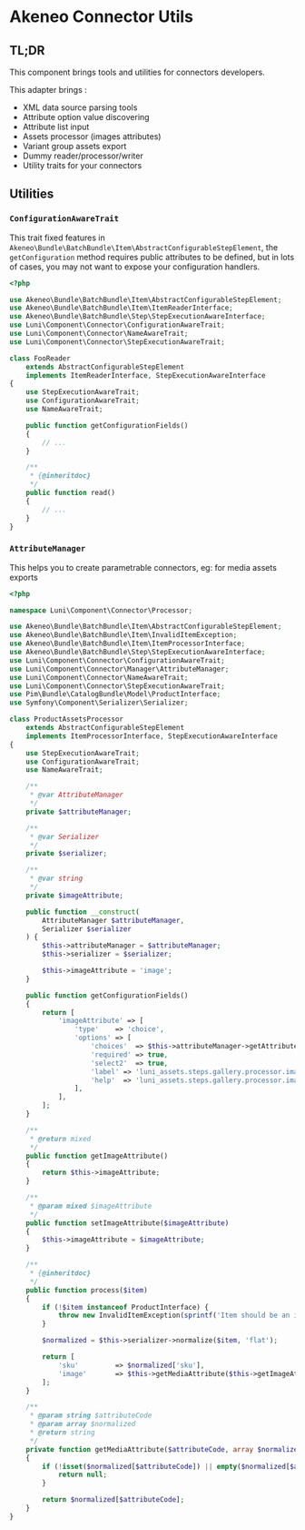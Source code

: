 # Akeneo Connector Utils

## TL;DR

This component brings tools and utilities for connectors developers.

This adapter brings :

 * XML data source parsing tools
 * Attribute option value discovering
 * Attribute list input
 * Assets processor (images attributes)
 * Variant group assets export
 * Dummy reader/processor/writer
 * Utility traits for your connectors
 
## Utilities

### `ConfigurationAwareTrait`

This trait fixed features in `Akeneo\Bundle\BatchBundle\Item\AbstractConfigurableStepElement`,
the `getConfiguration` method requires public attributes to be defined, but in lots of cases,
you may not want to expose your configuration handlers.

```php
<?php

use Akeneo\Bundle\BatchBundle\Item\AbstractConfigurableStepElement;
use Akeneo\Bundle\BatchBundle\Item\ItemReaderInterface;
use Akeneo\Bundle\BatchBundle\Step\StepExecutionAwareInterface;
use Luni\Component\Connector\ConfigurationAwareTrait;
use Luni\Component\Connector\NameAwareTrait;
use Luni\Component\Connector\StepExecutionAwareTrait;

class FooReader
    extends AbstractConfigurableStepElement
    implements ItemReaderInterface, StepExecutionAwareInterface
{
    use StepExecutionAwareTrait;
    use ConfigurationAwareTrait;
    use NameAwareTrait;

    public function getConfigurationFields()
    {
        // ...
    }

    /**
     * {@inheritdoc}
     */
    public function read()
    {
        // ...
    }
}
```

### `AttributeManager`

This helps you to create parametrable connectors, eg: for media assets exports

```php
<?php

namespace Luni\Component\Connector\Processor;

use Akeneo\Bundle\BatchBundle\Item\AbstractConfigurableStepElement;
use Akeneo\Bundle\BatchBundle\Item\InvalidItemException;
use Akeneo\Bundle\BatchBundle\Item\ItemProcessorInterface;
use Akeneo\Bundle\BatchBundle\Step\StepExecutionAwareInterface;
use Luni\Component\Connector\ConfigurationAwareTrait;
use Luni\Component\Connector\Manager\AttributeManager;
use Luni\Component\Connector\NameAwareTrait;
use Luni\Component\Connector\StepExecutionAwareTrait;
use Pim\Bundle\CatalogBundle\Model\ProductInterface;
use Symfony\Component\Serializer\Serializer;

class ProductAssetsProcessor
    extends AbstractConfigurableStepElement
    implements ItemProcessorInterface, StepExecutionAwareInterface
{
    use StepExecutionAwareTrait;
    use ConfigurationAwareTrait;
    use NameAwareTrait;

    /**
     * @var AttributeManager
     */
    private $attributeManager;

    /**
     * @var Serializer
     */
    private $serializer;

    /**
     * @var string
     */
    private $imageAttribute;

    public function __construct(
        AttributeManager $attributeManager,
        Serializer $serializer
    ) {
        $this->attributeManager = $attributeManager;
        $this->serializer = $serializer;

        $this->imageAttribute = 'image';
    }

    public function getConfigurationFields()
    {
        return [
            'imageAttribute' => [
                'type'    => 'choice',
                'options' => [
                    'choices'  => $this->attributeManager->getAttributeChoices('pim_catalog_image'),
                    'required' => true,
                    'select2'  => true,
                    'label' => 'luni_assets.steps.gallery.processor.imageAttribute.label',
                    'help'  => 'luni_assets.steps.gallery.processor.imageAttribute.help',
                ],
            ],
        ];
    }

    /**
     * @return mixed
     */
    public function getImageAttribute()
    {
        return $this->imageAttribute;
    }

    /**
     * @param mixed $imageAttribute
     */
    public function setImageAttribute($imageAttribute)
    {
        $this->imageAttribute = $imageAttribute;
    }

    /**
     * {@inheritdoc}
     */
    public function process($item)
    {
        if (!$item instanceof ProductInterface) {
            throw new InvalidItemException(sprintf('Item should be an instance of %s', ProductInterface::class), $item);
        }

        $normalized = $this->serializer->normalize($item, 'flat');

        return [
            'sku'         => $normalized['sku'],
            'image'       => $this->getMediaAttribute($this->getImageAttribute(), $normalized),
        ];
    }

    /**
     * @param string $attributeCode
     * @param array $normalized
     * @return string
     */
    private function getMediaAttribute($attributeCode, array $normalized)
    {
        if (!isset($normalized[$attributeCode]) || empty($normalized[$attributeCode])) {
            return null;
        }

        return $normalized[$attributeCode];
    }
}
```
